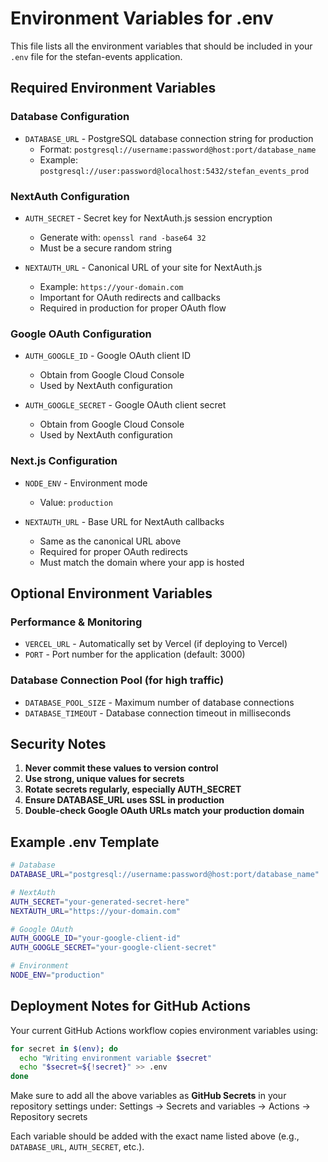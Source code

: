 # Environment Variables for .env

This file lists all the environment variables that should be included in your `.env` file for the stefan-events application.

## Required Environment Variables

### Database Configuration

- `DATABASE_URL` - PostgreSQL database connection string for production
  - Format: `postgresql://username:password@host:port/database_name`
  - Example: `postgresql://user:password@localhost:5432/stefan_events_prod`

### NextAuth Configuration

- `AUTH_SECRET` - Secret key for NextAuth.js session encryption
  - Generate with: `openssl rand -base64 32`
  - Must be a secure random string

- `NEXTAUTH_URL` - Canonical URL of your site for NextAuth.js
  - Example: `https://your-domain.com`
  - Important for OAuth redirects and callbacks
  - Required in production for proper OAuth flow

### Google OAuth Configuration

- `AUTH_GOOGLE_ID` - Google OAuth client ID
  - Obtain from Google Cloud Console
  - Used by NextAuth configuration

- `AUTH_GOOGLE_SECRET` - Google OAuth client secret
  - Obtain from Google Cloud Console
  - Used by NextAuth configuration

### Next.js Configuration

- `NODE_ENV` - Environment mode
  - Value: `production`

- `NEXTAUTH_URL` - Base URL for NextAuth callbacks
  - Same as the canonical URL above
  - Required for proper OAuth redirects
  - Must match the domain where your app is hosted

## Optional Environment Variables

### Performance & Monitoring

- `VERCEL_URL` - Automatically set by Vercel (if deploying to Vercel)
- `PORT` - Port number for the application (default: 3000)

### Database Connection Pool (for high traffic)

- `DATABASE_POOL_SIZE` - Maximum number of database connections
- `DATABASE_TIMEOUT` - Database connection timeout in milliseconds

## Security Notes

1. **Never commit these values to version control**
2. **Use strong, unique values for secrets**
3. **Rotate secrets regularly, especially AUTH_SECRET**
4. **Ensure DATABASE_URL uses SSL in production**
5. **Double-check Google OAuth URLs match your production domain**

## Example .env Template

```bash
# Database
DATABASE_URL="postgresql://username:password@host:port/database_name"

# NextAuth
AUTH_SECRET="your-generated-secret-here"
NEXTAUTH_URL="https://your-domain.com"

# Google OAuth
AUTH_GOOGLE_ID="your-google-client-id"
AUTH_GOOGLE_SECRET="your-google-client-secret"

# Environment
NODE_ENV="production"
```

## Deployment Notes for GitHub Actions

Your current GitHub Actions workflow copies environment variables using:

```bash
for secret in $(env); do
  echo "Writing environment variable $secret"
  echo "$secret=${!secret}" >> .env
done
```

Make sure to add all the above variables as **GitHub Secrets** in your repository settings under:
Settings → Secrets and variables → Actions → Repository secrets

Each variable should be added with the exact name listed above (e.g., `DATABASE_URL`, `AUTH_SECRET`, etc.).
